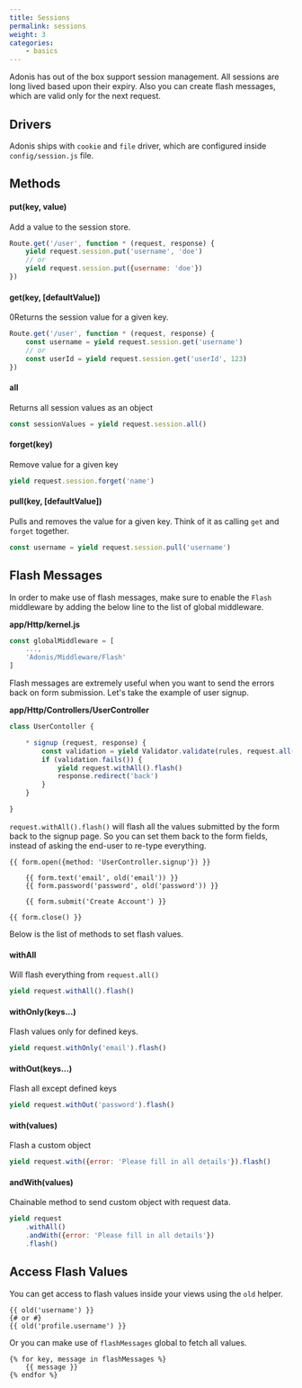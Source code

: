 ```yaml
---
title: Sessions
permalink: sessions
weight: 3
categories:
	- basics
---
```


Adonis has out of the box support session management. All sessions are long lived based upon their expiry. Also you can create flash messages, which are valid only for the next request.

## Drivers

Adonis ships with `cookie` and `file` driver, which are configured inside `config/session.js` file.

## Methods

#### put(key, value)

Add a value to the session store.

```javascript
Route.get('/user', function * (request, response) {
	yield request.session.put('username', 'doe')
	// or
	yield request.session.put({username: 'doe'})
})
```

#### get(key, [defaultValue])

0Returns the session value for a given key.

```javascript
Route.get('/user', function * (request, response) {
	const username = yield request.session.get('username')
	// or
	const userId = yield request.session.get('userId', 123)
})
```

#### all

Returns all session values as an object

```javascript
const sessionValues = yield request.session.all()
```

#### forget(key)

Remove value for a given key

```javascript
yield request.session.forget('name')
```

#### pull(key, [defaultValue])

Pulls and removes the value for a given key. Think of it as calling `get` and `forget` together.

```javascript
const username = yield request.session.pull('username')
```

## Flash Messages

In order to make use of flash messages, make sure to enable the `Flash` middleware by adding the below line to the list of global middleware.

**app/Http/kernel.js**

```javascript
const globalMiddleware = [
	...,
	'Adonis/Middleware/Flash'
]
```

Flash messages are extremely useful when you want to send the errors back on form submission. Let's take the example of user signup.

**app/Http/Controllers/UserController**

```javascript
class UserContoller {

	* signup (request, response) {
		const validation = yield Validator.validate(rules, request.all())
		if (validation.fails()) {
			yield request.withAll().flash()
			response.redirect('back')
		}
	}

}
```

`request.withAll().flash()` will flash all the values submitted by the form back to the signup page. So you can set them back to the form fields, instead of asking the end-user to re-type everything.

```twig
{{ form.open({method: 'UserController.signup'}) }}
	
	{{ form.text('email', old('email')) }}
	{{ form.password('password', old('password')) }}
	
	{{ form.submit('Create Account') }}

{{ form.close() }}
```

Below is the list of methods to set flash values.

#### withAll

Will flash everything from `request.all()`

```javascript
yield request.withAll().flash()
```

#### withOnly(keys...)

Flash values only for defined keys.

```javascript
yield request.withOnly('email').flash()
```

#### withOut(keys...)

Flash all except defined keys

```javascript
yield request.withOut('password').flash()
```

#### with(values)

Flash a custom object

```javascript
yield request.with({error: 'Please fill in all details'}).flash()
```

#### andWith(values)

Chainable method to send custom object with request data.

```javascript
yield request
	.withAll()
	.andWith({error: 'Please fill in all details'})
	.flash()
```

## Access Flash Values

You can get access to flash values inside your views using the `old` helper.

```twig
{{ old('username') }}
{# or #}
{{ old('profile.username') }}
```

Or you can make use of `flashMessages` global to fetch all values.

```twig
{% for key, message in flashMessages %}
	{{ message }}
{% endfor %}
```

